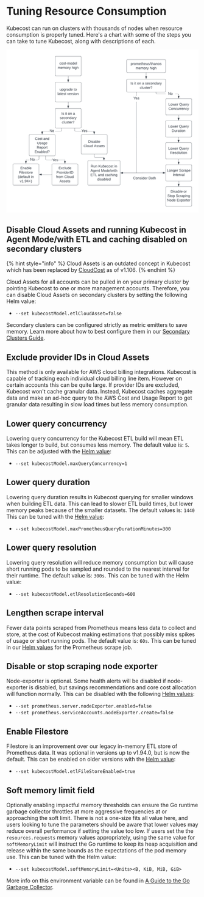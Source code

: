 # Tuning Resource Consumption

Kubecost can run on clusters with thousands of nodes when resource consumption is properly tuned. Here's a chart with some of the steps you can take to tune Kubecost, along with descriptions of each.

![Memory Reduction Steps](/images/resource-consumption.png)

## Disable Cloud Assets and running Kubecost in Agent Mode/with ETL and caching disabled on secondary clusters

{% hint style="info" %}
Cloud Assets is an outdated concept in Kubecost which has been replaced by [CloudCost](/install-and-configure/install/cloud-integration/README.md#cloudcost) as of v1.106.
{% endhint %}

Cloud Assets for all accounts can be pulled in on your primary cluster by pointing Kubecost to one or more management accounts. Therefore, you can disable Cloud Assets on secondary clusters by setting the following Helm value:

* `--set kubecostModel.etlCloudAsset=false`

Secondary clusters can be configured strictly as metric emitters to save memory. Learn more about how to best configure them in our [Secondary Clusters Guide](/install-and-configure/install/multi-cluster/secondary-clusters.md).

## Exclude provider IDs in Cloud Assets

This method is only available for AWS cloud billing integrations. Kubecost is capable of tracking each individual cloud billing line item. However on certain accounts this can be quite large. If provider IDs are excluded, Kubecost won't cache granular data. Instead, Kubecost caches aggregate data and make an ad-hoc query to the AWS Cost and Usage Report to get granular data resulting in slow load times but less memory consumption.

## Lower query concurrency

Lowering query concurrency for the Kubecost ETL build will mean ETL takes longer to build, but consumes less memory. The default value is: `5`. This can be adjusted with the [Helm value](https://github.com/kubecost/cost-analyzer-helm-chart/blob/v1.93.2/cost-analyzer/values.yaml#L272):

* `--set kubecostModel.maxQueryConcurrency=1`

## Lower query duration

Lowering query duration results in Kubecost querying for smaller windows when building ETL data. This can lead to slower ETL build times, but lower memory peaks because of the smaller datasets. The default values is: `1440` This can be tuned with the [Helm value](https://github.com/kubecost/cost-analyzer-helm-chart/blob/fa0b00de5a186e658ccb66792bcdc3b77c4170e9/cost-analyzer/templates/cost-analyzer-deployment-template.yaml#L817):

* `--set kubecostModel.maxPrometheusQueryDurationMinutes=300`

## Lower query resolution

Lowering query resolution will reduce memory consumption but will cause short running pods to be sampled and rounded to the nearest interval for their runtime. The default value is: `300s`. This can be tuned with the Helm value:

* `--set kubecostModel.etlResolutionSeconds=600`

## Lengthen scrape interval

Fewer data points scraped from Prometheus means less data to collect and store, at the cost of Kubecost making estimations that possibly miss spikes of usage or short running pods. The default value is: `60s`. This can be tuned in our [Helm values](https://github.com/kubecost/cost-analyzer-helm-chart/blob/v1.93.2/cost-analyzer/values.yaml#L389) for the Prometheus scrape job.

## Disable or stop scraping node exporter

Node-exporter is optional. Some health alerts will be disabled if node-exporter is disabled, but savings recommendations and core cost allocation will function normally. This can be disabled with the following [Helm values](https://github.com/kubecost/cost-analyzer-helm-chart/blob/v1.93.2/cost-analyzer/values.yaml#L442):

* `--set prometheus.server.nodeExporter.enabled=false`
* `--set prometheus.serviceAccounts.nodeExporter.create=false`

## Enable Filestore

Filestore is an improvement over our legacy in-memory ETL store of Prometheus data. It was optional in versions up to v1.94.0, but is now the default. This can be enabled on older versions with the [Helm value](https://github.com/kubecost/cost-analyzer-helm-chart/blob/v1.94.3/cost-analyzer/values.yaml#L271):

* `--set kubecostModel.etlFileStoreEnabled=true`

## Soft memory limit field

Optionally enabling impactful memory thresholds can ensure the Go runtime garbage collector throttles at more aggressive frequencies at or approaching the soft limit. There is not a one-size fits all value here, and users looking to tune the parameters should be aware that lower values may reduce overall performance if setting the value too low. If users set the the `resources.requests` memory values appropriately, using the same value for `softMemoryLimit` will instruct the Go runtime to keep its heap acquisition and release within the same bounds as the expectations of the pod memory use. This can be tuned with the Helm value:

* `--set kubecostModel.softMemoryLimit=<Units><B, KiB, MiB, GiB>`

More info on this environment variable can be found in [A Guide to the Go Garbage Collector](https://tip.golang.org/doc/gc-guide).
